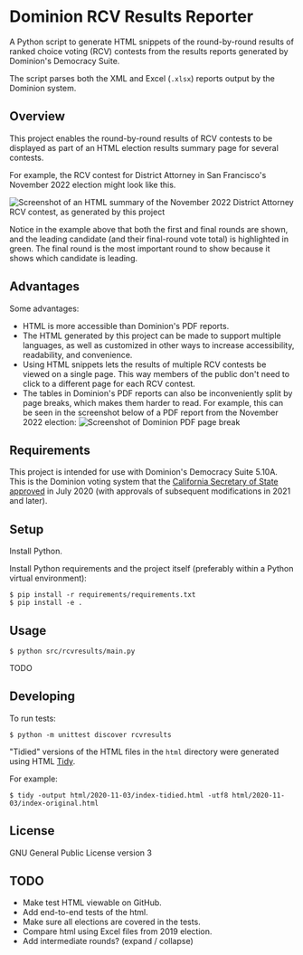 # Dominion RCV Results Reporter

A Python script to generate HTML snippets of the round-by-round results
of ranked choice voting (RCV) contests from the results reports generated
by Dominion's Democracy Suite.

The script parses both the XML and Excel (`.xlsx`) reports output by
the Dominion system.

## Overview

This project enables the round-by-round results of RCV contests to be
displayed as part of an HTML election results summary page for several
contests.

For example, the RCV contest for District Attorney in San Francisco's
November 2022 election might look like this.

![Screenshot of an HTML summary of the November 2022 District Attorney
RCV contest, as generated by this
project](docs/images/2022-11-DA-Summary.png)

Notice in the example above that both the first and final rounds are shown,
and the leading candidate (and their final-round vote total) is
highlighted in green.
The final round is the most important round to show because it shows which
candidate is leading.

## Advantages

Some advantages:

* HTML is more accessible than Dominion's PDF reports.
* The HTML generated by this project can be made to support multiple
  languages, as well as customized in other ways to increase accessibility,
  readability, and convenience.
* Using HTML snippets lets the results of multiple RCV contests be
  viewed on a single page. This way members of the public don't need to
  click to a different page for each RCV contest.
* The tables in Dominion's PDF reports can also be inconveniently split
  by page breaks, which makes them harder to read. For example, this can
  be seen in the screenshot below of a PDF report from the November 2022
  election:
  ![Screenshot of Dominion PDF page
  break](docs/images/2022-11-DA-Dominion-PDF.png)

## Requirements

This project is intended for use with Dominion's Democracy Suite 5.10A.
This is the Dominion voting system that the [California Secretary of State
approved](https://www.sos.ca.gov/elections/ovsta/frequently-requested-information/dominion-voting)
in July 2020 (with approvals of subsequent modifications in 2021 and later).

## Setup

Install Python.

Install Python requirements and the project itself (preferably within
a Python virtual environment):

```
$ pip install -r requirements/requirements.txt
$ pip install -e .
```

## Usage

```
$ python src/rcvresults/main.py
```

TODO

## Developing

To run tests:

```
$ python -m unittest discover rcvresults
```

"Tidied" versions of the HTML files in the `html` directory were generated
using HTML [Tidy](https://www.html-tidy.org/).

For example:

```
$ tidy -output html/2020-11-03/index-tidied.html -utf8 html/2020-11-03/index-original.html
```

## License

GNU General Public License version 3

## TODO

* Make test HTML viewable on GitHub.
* Add end-to-end tests of the html.
* Make sure all elections are covered in the tests.
* Compare html using Excel files from 2019 election.
* Add intermediate rounds? (expand / collapse)
